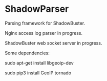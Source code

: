 ShadowParser
============

Parsing framework for ShadowBuster.

Nginx access log parser in progress.

ShadowBuster web socket server in progress.

Some dependencies:

sudo apt-get install libgeoip-dev

sudo pip3 install GeoIP tornado